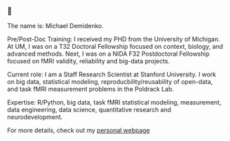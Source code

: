 ### 👋

The name is: Michael Demidenko. 

Pre/Post-Doc Training: I received my PHD from the University of Michigan. At UM, I was on a T32 Doctoral Fellowship focused on context, biology, and advanced methods. Next, I was on a NIDA F32 Postdoctoral Fellowship focused on fMRI validity, reliability and big-data projects. 

Current role: I am a Staff Research Scientist at Stanford University. I work on big data, statistical modeling, reproducbility/reusability of open-data, and task fMRI measurement problems in the Poldrack Lab. 

Expertise: R/Python, big data, task fMRI statistical modeling, measurement, data engineering, data science, quantitative research and neurodevelopment. 

For more details, check out my [personal webpage](https://www.michaeldemidenko.com)
